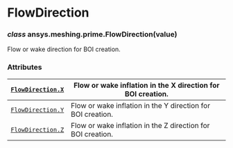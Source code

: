 <!-- vale off -->

<a id="flowdirection"></a>

# FlowDirection

<a id="ansys.meshing.prime.FlowDirection"></a>

### *class* ansys.meshing.prime.FlowDirection(value)

Flow or wake direction for BOI creation.

<!-- !! processed by numpydoc !! -->

### Attributes

| [`FlowDirection.X`](ansys.meshing.prime.FlowDirection.X.md#ansys.meshing.prime.FlowDirection.X)   | Flow or wake inflation in the X direction for BOI creation.   |
|---------------------------------------------------------------------------------------------------|---------------------------------------------------------------|
| [`FlowDirection.Y`](ansys.meshing.prime.FlowDirection.Y.md#ansys.meshing.prime.FlowDirection.Y)   | Flow or wake inflation in the Y direction for BOI creation.   |
| [`FlowDirection.Z`](ansys.meshing.prime.FlowDirection.Z.md#ansys.meshing.prime.FlowDirection.Z)   | Flow or wake inflation in the Z direction for BOI creation.   |
<!-- vale on -->
